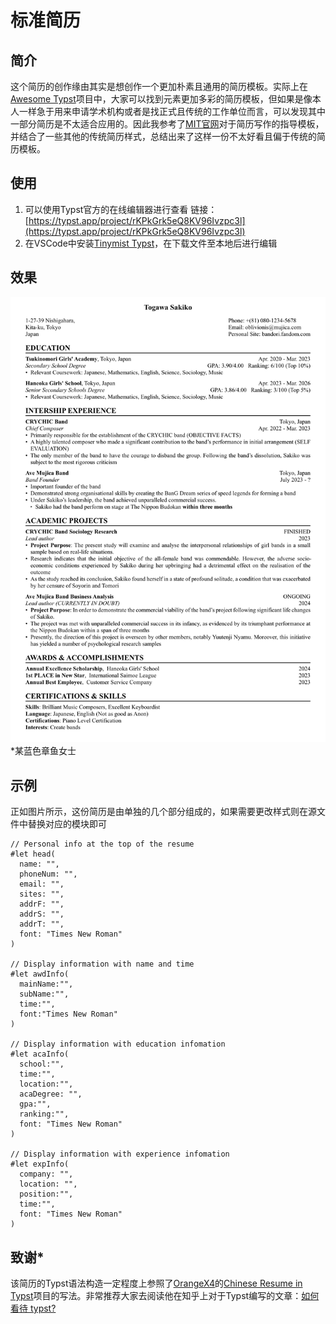 # 标准简历
## 简介
这个简历的创作缘由其实是想创作一个更加朴素且通用的简历模板。实际上在[Awesome Typst](https://github.com/qjcg/awesome-typst/tree/main)项目中，大家可以找到元素更加多彩的简历模板，但如果是像本人一样急于用来申请学术机构或者是找正式且传统的工作单位而言，可以发现其中一部分简历是不太适合应用的。因此我参考了[MIT官网](https://capd.mit.edu/resources/resumes-writing-about-your-skills/)对于简历写作的指导模板，并结合了一些其他的传统简历样式，总结出来了这样一份不太好看且偏于传统的简历模板。
## 使用
1. 可以使用Typst官方的在线编辑器进行查看
   链接：[https://typst.app/project/rKPkGrk5eQ8KV96Ivzpc3l](https://typst.app/project/rKPkGrk5eQ8KV96Ivzpc3l)
2. 在VSCode中安装[Tinymist Typst](https://marketplace.visualstudio.com/items?itemName=myriad-dreamin.tinymist)，在下载文件至本地后进行编辑
## 效果
![Standard Resume](/image/resume.png)
*某蓝色章鱼女士
## 示例
正如图片所示，这份简历是由单独的几个部分组成的，如果需要更改样式则在源文件中替换对应的模块即可
```typst
// Personal info at the top of the resume
#let head(
  name: "",
  phoneNum: "",
  email: "",
  sites: "",
  addrF: "",
  addrS: "",
  addrT: "",
  font: "Times New Roman"
)

// Display information with name and time
#let awdInfo(
  mainName:"",
  subName:"",
  time:"",
  font:"Times New Roman"
)

// Display information with education infomation
#let acaInfo(
  school:"",
  time:"",
  location:"",
  acaDegree: "",
  gpa:"",
  ranking:"",
  font: "Times New Roman"
)

// Display information with experience infomation
#let expInfo(
  company: "",
  location: "",
  position:"",
  time:"",
  font: "Times New Roman"
)
```
## 致谢*
该简历的Typst语法构造一定程度上参照了[OrangeX4](https://github.com/OrangeX4)的[Chinese Resume in Typst](https://github.com/OrangeX4/Chinese-Resume-in-Typst)项目的写法。非常推荐大家去阅读他在知乎上对于Typst编写的文章：[如何看待 typst?](
https://www.zhihu.com/question/591143170/answer/3304601296)

